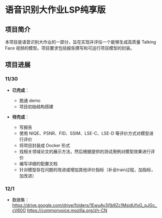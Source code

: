 # 语音识别大作业LSP纯享版

## 项目简介

本项目是语音识别大作业的一部分，旨在实现并评估一个能够生成高质量 Talking Face 视频的模型。项目要求包括报告撰写和可运行项目模型的封装。

## 项目进展

### 11/30

- **已完成**：
  - 跑通 demo
  - 项目初始结构搭建

- **待完成**：
  - 写报告
  - 使用 NIQE、PSNR、FID、SSIM、LSE-C、LSE-D 等评价方式对模型进行评价
  - 将项目封装成 Docker 形式
  - 找相关领域论文的展示方法，然后根据提供的测试用例对模型效果进行评价
  - 编写详细的配置文档
  - 针对模型存在问题的改进或增加其他评价指标（补全train过程，加指标，加改进）
### 12/1
- 数据集：https://drive.google.com/drive/folders/1EwuAy3j1b9Zc1MsidUfxG_pJGc_cV60O
  https://commonvoice.mozilla.org/zh-CN
